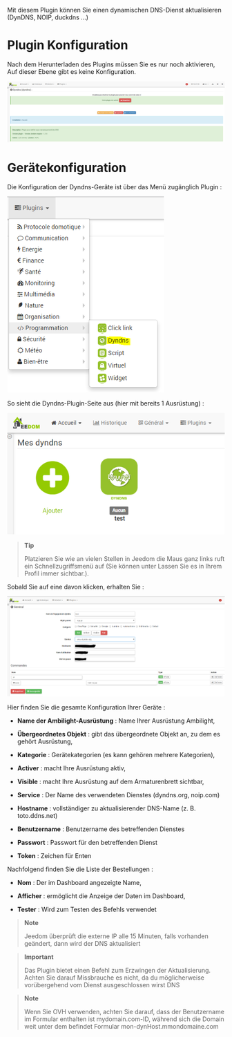 Mit diesem Plugin können Sie einen dynamischen DNS-Dienst aktualisieren
(DynDNS, NOIP, duckdns ...)

Plugin Konfiguration 
=======================

Nach dem Herunterladen des Plugins müssen Sie es nur noch aktivieren,
Auf dieser Ebene gibt es keine Konfiguration.

![dyndns](../images/dyndns.PNG)

Gerätekonfiguration 
=============================

Die Konfiguration der Dyndns-Geräte ist über das Menü zugänglich
Plugin :

![dyndns2](../images/dyndns2.PNG)

So sieht die Dyndns-Plugin-Seite aus (hier mit bereits 1
Ausrüstung) :

![dyndns3](../images/dyndns3.PNG)

> **Tip**
>
> Platzieren Sie wie an vielen Stellen in Jeedom die Maus ganz links
> ruft ein Schnellzugriffsmenü auf (Sie können unter
> Lassen Sie es in Ihrem Profil immer sichtbar.).

Sobald Sie auf eine davon klicken, erhalten Sie :

![dyndns4](../images/dyndns4.PNG)

Hier finden Sie die gesamte Konfiguration Ihrer Geräte :

-   **Name der Ambilight-Ausrüstung** : Name Ihrer Ausrüstung
    Ambilight,

-   **Übergeordnetes Objekt** : gibt das übergeordnete Objekt an, zu dem es gehört
    Ausrüstung,

-   **Kategorie** : Gerätekategorien (es kann gehören
    mehrere Kategorien),

-   **Activer** : macht Ihre Ausrüstung aktiv,

-   **Visible** : macht Ihre Ausrüstung auf dem Armaturenbrett sichtbar,

-   **Service** : Der Name des verwendeten Dienstes (dyndns.org, noip.com)

-   **Hostname** : vollständiger zu aktualisierender DNS-Name (z. B. toto.ddns.net)

-   **Benutzername** : Benutzername des betreffenden Dienstes

-   **Passwort** : Passwort für den betreffenden Dienst

-   **Token** : Zeichen für Enten

Nachfolgend finden Sie die Liste der Bestellungen :

-   **Nom** : Der im Dashboard angezeigte Name,

-   **Afficher** : ermöglicht die Anzeige der Daten im Dashboard,

-   **Tester** : Wird zum Testen des Befehls verwendet

> **Note**
>
> Jeedom überprüft die externe IP alle 15 Minuten, falls vorhanden
> geändert, dann wird der DNS aktualisiert

> **Important**
>
> Das Plugin bietet einen Befehl zum Erzwingen der Aktualisierung. Achten Sie darauf
> Missbrauche es nicht, da du möglicherweise vorübergehend vom Dienst ausgeschlossen wirst
> DNS

> **Note**
>
> Wenn Sie OVH verwenden, achten Sie darauf, dass der Benutzername im Formular enthalten ist
> mydomain.com-ID, während sich die Domain weit unter dem befindet
> Formular mon-dynHost.mmondomaine.com
